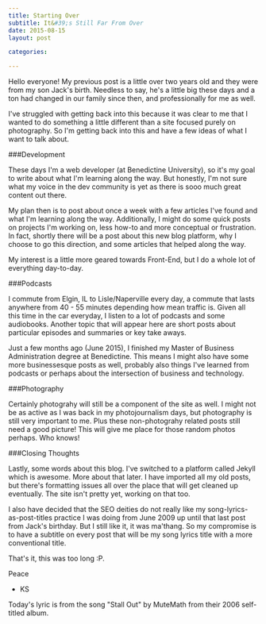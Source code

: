 ```yaml
---
title: Starting Over
subtitle: It&#39;s Still Far From Over
date: 2015-08-15
layout: post

categories: 

---
```


Hello everyone! My previous post is a little over two years old and they were from my son Jack's birth. Needless to say, he's a little big these days and a ton had changed in our family since then, and professionally for me as well. 

I've struggled with getting back into this because it was clear to me that I wanted to do something a little different than a site focused purely on photography. So I'm getting back into this and have a few ideas of what I want to talk about. 

###Development 

These days I'm a web developer (at Benedictine University), so it's my goal to write about what I'm learning along the way. But honestly, I'm not sure what my voice in the dev community is yet as there is sooo much great content out there. 

My plan then is to post about once a week with a few articles I've found and what I'm learning along the way. Additionally, I might do some quick posts on projects I'm working on, less how-to and more conceptual or frustration. In fact, shortly there will be a post about this new blog platform, why I choose to go this direction, and some articles that helped along the way. 

My interest is a little more geared towards Front-End, but I do a whole lot of everything day-to-day. 

###Podcasts

I commute from Elgin, IL to Lisle/Naperville every day, a commute that lasts anywhere from 40 - 55 minutes depending how mean traffic is. Given all this time in the car everyday, I listen to a lot of podcasts and some audiobooks. Another topic that will appear here are short posts about particular episodes and summaries or key take aways. 

Just a few months ago (June 2015), I finished my Master of Business Administration degree at Benedictine. This means I might also have some more businessesque posts as well, probably also things I've learned from podcasts or perhaps about the intersection of business and technology. 

###Photography

Certainly photograhy will still be a component of the site as well. I might not be as active as I was back in my photojournalism days, but photography is still very important to me. Plus these non-photograhy related posts still need a good picture! This will give me place for those random photos perhaps. Who knows!

###Closing Thoughts

Lastly, some words about this blog. I've switched to a platform called Jekyll which is awesome. More about that later. I have imported all my old posts, but there's formatting issues all over the place that will get cleaned up eventually. The site isn't pretty yet, working on that too. 

I also have decided that the SEO deities do not really like my song-lyrics-as-post-titles practice I was doing from June 2009 up until that last post from Jack's birthday. But I still like it, it was ma'thang. So my compromise is to have a subtitle on every post that will be my song lyrics title with a more conventional title. 

That's it, this was too long :P. 

Peace
- KS

Today's lyric is from the song "Stall Out" by MuteMath from their 2006 self-titled album.